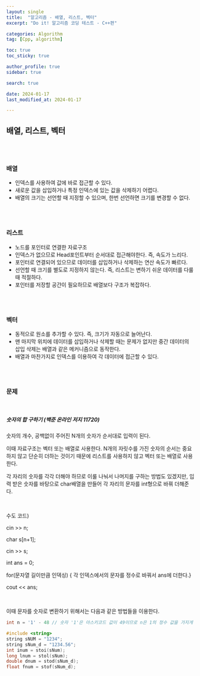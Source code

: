 ```yaml
---
layout: single
title:  "알고리즘 - 배열, 리스트, 벡터"
excerpt: "Do it! 알고리즘 코딩 테스트 - C++편"

categories: Algorithm
tag: [Cpp, algorithm]

toc: true
toc_sticky: true

author_profile: true
sidebar: true

search: true

date: 2024-01-17
last_modified_at: 2024-01-17

---
```


## 배열, 리스트, 벡터

</br>

</br>



### 배열

- 인덱스를 사용하여 값에 바로 접근할 수 있다.
- 새로운 값을 삽입하거나 특정 인덱스에 있는 값을 삭제하기 어렵다.
- 배열의 크기는 선언할 때 지정할 수 있으며, 한번 선언하면 크기를 변경할 수 없다.



</br>

</br>



### 리스트

- 노드를 포인터로 연결한 자료구조
- 인덱스가 없으므로 Head포인트부터 순서대로 접근해야한다. 즉, 속도가 느리다.
- 포인터로 연결되어 있으므로 데이터를 삽입하거나 삭제하는 연산 속도가 빠르다.
- 선언할 때 크기를 별도로 지정하지 않는다. 즉, 리스트는 변하기 쉬운 데이터를 다룰 때 적절하다.
- 포인터를 저장할 공간이 필요하므로 배열보다 구조가 복잡하다.

</br>

</br>

### 벡터

- 동적으로 원소를 추가할 수 있다. 즉, 크기가 자동으로 늘어난다.
- 맨 마지막 위치에 데이터를 삽입하거나 삭제할 때는 문제가 없지만 중간 데이터의 삽입 삭제는 배열과 같은 메커니즘으로 동작한다.
- 배열과 마찬가지로 인덱스를 이용하여 각 데이터에 접근할 수 있다.

</br>

</br>

#### 

### 문제

</br>

##### 숫자의 합 구하기 (백준 온라인 저지 11720)

숫자의 개수, 공백없이 주어진 N개의 숫자가 순서대로 입력이 된다.

이때 자료구조는 벡터 또는 배열로 사용한다. N개의 자릿수를 가진 숫자의 순서는 중요하지 않고 단순히 더하는 것이기 때문에 리스트를 사용하지 않고 벡터 또는 배열로 사용한다.

각 자리의 숫자를 각각 더해야 하므로 이룰 나눠서 나머지를 구하는 방법도 있겠지만, 입력 받은 숫자를 바탕으로 char배열을 만들어 각 자리의 문자를 int형으로 바꿔 더해준다. 

</br>

수도 코드)

cin >> n;

char s[n+1];

cin >> s;

int ans = 0;

for(문자열 길이만큼 인덱싱) { 각 인덱스에서의 문자를 정수로 바꿔서 ans에 더한다.}

cout << ans;

</br>

이때 문자를 숫자로 변환하기 위해서는 다음과 같은 방법들을 이용한다.

```c++
int n = '1' - 48 // 숫자 '1'은 아스키코드 값이 49이므로 n은 1의 정수 값을 가지게 된다.
```

```c++
#include <string>
string sNUM = "1234";
string sNum_d = "1234.56";
int inum = stoi(sNum);
long lnum = stol(sNum);
double dnum = stod(sNum_d);
float fnum = stof(sNum_d);
```







